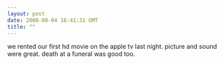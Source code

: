 ```yaml
---
layout: post
date: 2008-08-04 16:41:31 GMT
title: ""
---
```

we rented our first hd movie on the apple tv last night. picture and sound were great. death at a funeral was good too.